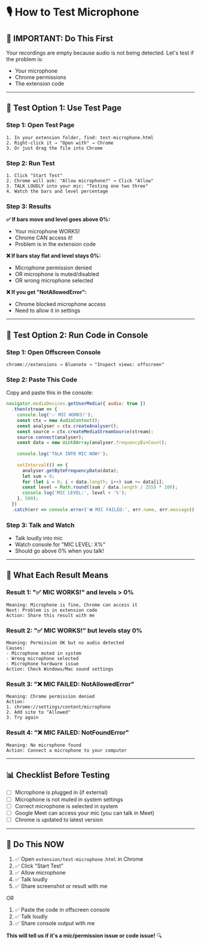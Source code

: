# 🎙️ How to Test Microphone

## 🚨 IMPORTANT: Do This First

Your recordings are empty because audio is not being detected. Let's test if the problem is:
- Your microphone
- Chrome permissions
- The extension code

---

## 🧪 Test Option 1: Use Test Page

### Step 1: Open Test Page

```
1. In your extension folder, find: test-microphone.html
2. Right-click it → "Open with" → Chrome
3. Or just drag the file into Chrome
```

### Step 2: Run Test

```
1. Click "Start Test"
2. Chrome will ask: "Allow microphone?" → Click "Allow"
3. TALK LOUDLY into your mic: "Testing one two three"
4. Watch the bars and level percentage
```

### Step 3: Results

**✅ If bars move and level goes above 0%:**
- Your microphone WORKS!
- Chrome CAN access it!
- Problem is in the extension code

**❌ If bars stay flat and level stays 0%:**
- Microphone permission denied
- OR microphone is muted/disabled
- OR wrong microphone selected

**❌ If you get "NotAllowedError":**
- Chrome blocked microphone access
- Need to allow it in settings

---

## 🧪 Test Option 2: Run Code in Console

### Step 1: Open Offscreen Console

```
chrome://extensions → Bluenote → "Inspect views: offscreen"
```

### Step 2: Paste This Code

Copy and paste this in the console:

```javascript
navigator.mediaDevices.getUserMedia({ audio: true })
  .then(stream => {
    console.log('✅ MIC WORKS!');
    const ctx = new AudioContext();
    const analyser = ctx.createAnalyser();
    const source = ctx.createMediaStreamSource(stream);
    source.connect(analyser);
    const data = new Uint8Array(analyser.frequencyBinCount);
    
    console.log('TALK INTO MIC NOW!');
    
    setInterval(() => {
      analyser.getByteFrequencyData(data);
      let sum = 0;
      for (let i = 0; i < data.length; i++) sum += data[i];
      const level = Math.round((sum / data.length / 255) * 100);
      console.log('MIC LEVEL:', level + '%');
    }, 500);
  })
  .catch(err => console.error('❌ MIC FAILED:', err.name, err.message));
```

### Step 3: Talk and Watch

- Talk loudly into mic
- Watch console for "MIC LEVEL: X%"
- Should go above 0% when you talk!

---

## 🎯 What Each Result Means

### Result 1: "✅ MIC WORKS!" and levels > 0%
```
Meaning: Microphone is fine, Chrome can access it
Next: Problem is in extension code
Action: Share this result with me
```

### Result 2: "✅ MIC WORKS!" but levels stay 0%
```
Meaning: Permission OK but no audio detected
Causes:
- Microphone muted in system
- Wrong microphone selected
- Microphone hardware issue
Action: Check Windows/Mac sound settings
```

### Result 3: "❌ MIC FAILED: NotAllowedError"
```
Meaning: Chrome permission denied
Action: 
1. chrome://settings/content/microphone
2. Add site to "Allowed"
3. Try again
```

### Result 4: "❌ MIC FAILED: NotFoundError"
```
Meaning: No microphone found
Action: Connect a microphone to your computer
```

---

## 📊 Checklist Before Testing

- [ ] Microphone is plugged in (if external)
- [ ] Microphone is not muted in system settings
- [ ] Correct microphone is selected in system
- [ ] Google Meet can access your mic (you can talk in Meet)
- [ ] Chrome is updated to latest version

---

## 🚀 Do This NOW

1. ✅ Open `extension/test-microphone.html` in Chrome
2. ✅ Click "Start Test"
3. ✅ Allow microphone
4. ✅ Talk loudly
5. ✅ Share screenshot or result with me

OR

1. ✅ Paste the code in offscreen console
2. ✅ Talk loudly
3. ✅ Share console output with me

**This will tell us if it's a mic/permission issue or code issue!** 🔍

